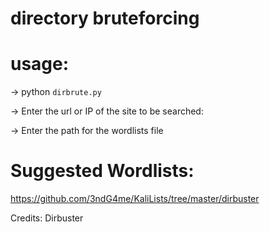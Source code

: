 # directory bruteforcing

# usage:

-> python <code>dirbrute.py</code>
  
  
-> Enter the url or IP of the site to be searched:

-> Enter the path for the wordlists file

# Suggested Wordlists:

https://github.com/3ndG4me/KaliLists/tree/master/dirbuster

Credits: Dirbuster
